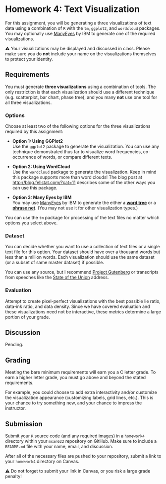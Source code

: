 Homework 4: Text Visualization
==============================

For this assignment, you will be generating a three visualizations of text data using a combination of `R` with the `tm`, `ggplot2`, and `wordcloud` packages. You may optionally use [ManyEyes](http://www-958.ibm.com/software/analytics/labs/manyeyes/) by IBM to generate one of the required visualizations.

:warning: Your visualizations may be displayed and discussed in class. Please make sure you do **not** include your name on the visualizations themselves to protect your identity.

Requirements
------------------------------

You must generate **three visualizations** using a combination of tools. The only restriction is that each visualization should use a different technique (e.g. scatterplot, bar chart, phase tree), and you many __not__ use one tool for all three visualizations.

### Options ###

Choose at least two of the following options for the three visualizations required by this assignment:

- **Option 1: Using GGPlot2**  
  Use the `ggplot2` package to generate the visualization. You can use any technique demonstrated thus far to visualize word frequencies, co-occurrence of words, or compare different texts. 

- **Option 2: Using WordCloud**  
  Use the `wordcloud` package to generate the visualization. Keep in mind this package supports more than word clouds! The blog post at <http://blog.fellstat.com/?cat=11> describes some of the other ways you can use this package.

- **Option 3: Many Eyes by IBM**  
  You may use [ManyEyes](http://www-958.ibm.com/software/analytics/labs/manyeyes/) by IBM to generate the either a [**word tree**](http://www-958.ibm.com/software/analytics/manyeyes/page/Word_Tree.html) or a [**phrase net**](http://www-958.ibm.com/software/analytics/manyeyes/page/Phrase_Net.html). (You may not use it for other visualization types.)

You can use the `tm` package for processing of the text files no matter which options you select above.

### Dataset ###

You can decide whether you want to use a collection of text files or a single text file for this option. Your dataset should have over a thousand words but less than a million words. Each visualization should use the same dataset (or a subset of same master dataset) if possible.

You can use any source, but I recommend [Project Gutenberg](http://www.gutenberg.org/) or transcripts from speeches like the [State of the Union](http://www.presidency.ucsb.edu/sou.php) address.

### Evaluation ###

Attempt to create pixel-perfect visualizations with the best possible lie ratio, data-ink ratio, and data density. Since we have covered evaluation and these visualizations need not be interactive, these metrics determine a large portion of your grade.

Discussion
------------------------------

Pending.

Grading
------------------------------

Meeting the bare minimum requirements will earn you a C letter grade. To earn a higher letter grade, you must go above and beyond the stated requirements. 

For example, you could choose to add extra interactivity and/or customize the visualization appearance (customizing labels, grid lines, etc.). This is your chance to try something new, and your chance to impress the instructor.

Submission
------------------------------

Submit your `R` source code (and any required images) in a `homework4` directory within your `msan622` repository on GitHub. Make sure to include a `README.md` file with your name, email, and discussion. 

After all of the necessary files are pushed to your repository, submit a link to your `homework4` directory on Canvas.

:warning: Do not forget to submit your link in Canvas, or you risk a large grade penalty!
